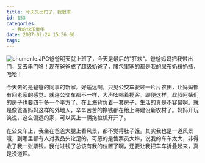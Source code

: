 ```yaml
---
title: 今天又出门了，我很乖
id: 153
categories:
  - 我的快乐童年
date: 2007-02-24 15:56:00
tags:
---
```


<div class="item-body">
<div class="item-content">

![chumenle.JPG](http://www.candreams.com/images/2007/06/chumenle-tn.jpg "chumenle.JPG")爸爸明天就上班了，今天是最后的"狂欢"。爸爸妈妈把我带出门，又去串门咯！现在爸爸成了超级奶爸了，腰包里塞的都是我的尿布奶粉奶瓶，哈哈！

今天去的是爸爸的同事的新家。好遥远啊，只见公交车驶过一片片农田，让妈妈都有回老家的感觉。就连公交车都不一样，大声吆喝着揽客。即便这样，叔叔阿姨们的房子也要四千多一个平方了。在上海背负着一套房子，生活的真是不容易啊。就是像爸爸妈妈这样的外地人，辛辛苦苦的挣钱都在给上海建设新农村了。妈妈开玩笑说，这么偏远的家，可以买上一辆拖拉机开开了。

在公交车上，我坐在爸爸大腿上看风景，都不觉得肚子饿。其实我也是一道风景哦，到哪里都有人对我品头论足的。可恶的是售票员大婶，说我的车车太大，非得收了我一张票钱。我付过钱了总该有我的位置了啊，还要让我把车车折叠起来，真是没道理。

</div>
</div>
